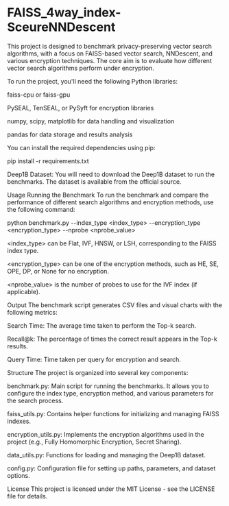 # FAISS_4way_index-SceureNNDescent
This project is designed to benchmark privacy-preserving vector search algorithms, with a focus on FAISS-based vector search, NNDescent, and various encryption techniques. The core aim is to evaluate how different vector search algorithms perform under encryption.

To run the project, you'll need the following Python libraries:

faiss-cpu or faiss-gpu

PySEAL, TenSEAL, or PySyft for encryption libraries

numpy, scipy, matplotlib for data handling and visualization

pandas for data storage and results analysis

You can install the required dependencies using pip:

pip install -r requirements.txt

Deep1B Dataset: You will need to download the Deep1B dataset to run the benchmarks. The dataset is available from the official source.

Usage
Running the Benchmark
To run the benchmark and compare the performance of different search algorithms and encryption methods, use the following command:

python benchmark.py --index_type <index_type> --encryption_type <encryption_type> --nprobe <nprobe_value>

<index_type> can be Flat, IVF, HNSW, or LSH, corresponding to the FAISS index type.

<encryption_type> can be one of the encryption methods, such as HE, SE, OPE, DP, or None for no encryption.

<nprobe_value> is the number of probes to use for the IVF index (if applicable).

Output
The benchmark script generates CSV files and visual charts with the following metrics:

Search Time: The average time taken to perform the Top-k search.

Recall@k: The percentage of times the correct result appears in the Top-k results.

Query Time: Time taken per query for encryption and search.

Structure
The project is organized into several key components:

benchmark.py: Main script for running the benchmarks. It allows you to configure the index type, encryption method, and various parameters for the search process.

faiss_utils.py: Contains helper functions for initializing and managing FAISS indexes.

encryption_utils.py: Implements the encryption algorithms used in the project (e.g., Fully Homomorphic Encryption, Secret Sharing).

data_utils.py: Functions for loading and managing the Deep1B dataset.

config.py: Configuration file for setting up paths, parameters, and dataset options.

License
This project is licensed under the MIT License - see the LICENSE file for details.